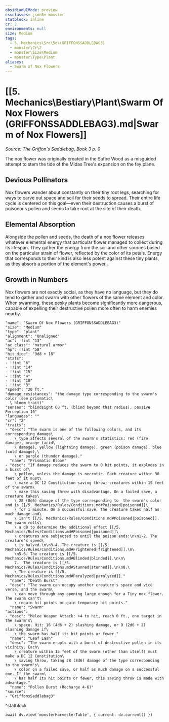 ```yaml
---
obsidianUIMode: preview
cssclasses: json5e-monster
statblock: inline
cr: 2
environments: null
size: Medium
tags:
  - 5. Mechanics\Src\5e\(GRIFFONSSADDLEBAG3)
  - monster\Cr\2
  - monster\Size\Medium
  - monster\Type\Plant
aliases:
  - Swarm of Nox Flowers
---
```

# [[5. Mechanics\Bestiary\Plant\Swarm Of Nox Flowers (GRIFFONSSADDLEBAG3).md|Swarm of Nox Flowers]]
*Source: The Griffon's Saddlebag, Book 3 p. 0*

The nox flower was originally created in the Safire Wood as a misguided attempt to stem the tide of the Midas Tree's expansion on the fey plane.

## Devious Pollinators

Nox flowers wander about constantly on their tiny root legs, searching for ways to carve out space and soil for their seeds to spread. Their entire life cycle is centered on this goal—even their destruction causes a burst of poisonous pollen and seeds to take root at the site of their death.

## Elemental Absorption

Alongside the pollen and seeds, the death of a nox flower releases whatever elemental energy that particular flower managed to collect during its lifespan. They gather the energy from the soil and other sources based on the particular strain of flower, reflected by the color of its petals. Energy that corresponds to their kind is also less potent against these tiny plants, as they absorb a portion of the element's power..

## Growth in Numbers

Nox flowers are not exactly social, as they have no language, but they do tend to gather and swarm with other flowers of the same element and color. When swarming, these pesky plants become significantly more dangerous, capable of expelling their destructive pollen more often to harm enemies nearby.

```statblock
"name": "Swarm Of Nox Flowers (GRIFFONSSADDLEBAG3)"
"size": "Medium"
"type": "plant"
"alignment": "Unaligned"
"ac": !!int "13"
"ac_class": "natural armor"
"hp": !!int "58"
"hit_dice": "9d8 + 18"
"stats":
- !!int "6"
- !!int "14"
- !!int "15"
- !!int "4"
- !!int "10"
- !!int "3"
"speed": "20 ft."
"damage_resistances": "the damage type corresponding to the swarm's color (see prismatic\
  \ bloom trait)"
"senses": "blindsight 60 ft. (blind beyond that radius), passive Perception 10"
"languages": ""
"cr": "2"
"traits":
- "desc": "The swarm is one of the following colors, and its corresponding damage\
    \ type affects several of the swarm's statistics: red (fire damage), orange (acid\
    \ damage), yellow (lightning damage), green (poison damage), blue (cold damage),\
    \ or purple (thunder damage)."
  "name": "Prismatic Bloom"
- "desc": "If damage reduces the swarm to 0 hit points, it explodes in a burst of\
    \ pollen, unless the damage is necrotic. Each creature within 30 feet of it must\
    \ make a DC 12 Constitution saving throw; creatures within 15 feet of the swarm\
    \ make this saving throw with disadvantage. On a failed save, a creature takes\
    \ 28 (8d6) damage of the type corresponding to  the swarm's color and is [[/5. Mechanics/Rules/Conditions.md#Poisoned|poisoned]]\
    \ for 1 minute. On a successful save, the creature takes half as much damage and\
    \ isn't [[/5. Mechanics/Rules/Conditions.md#Poisoned|poisoned]]. The swarm rolls\
    \ a d8 to determine the additional effect [[/5. Mechanics/Rules/Conditions.md#Poisoned|poisoned]]\
    \ creatures are subjected to until the poison ends:\n\n1-2. The creature's speed\
    \ is halved.\n\n3-4. The creature is [[/5. Mechanics/Rules/Conditions.md#Frightened|frightened]].\n\
    \n5-6. The creature is [[/5. Mechanics/Rules/Conditions.md#Blinded|blinded]].\n\n\
    7.  The creature is [[/5. Mechanics/Rules/Conditions.md#Stunned|stunned]].\n\n8.\
    \ The creature is [[/5. Mechanics/Rules/Conditions.md#Paralyzed|paralyzed]]."
  "name": "Death Burst"
- "desc": "The swarm can occupy another creature's space and vice versa, and the swarm\
    \ can move through any opening large enough for a Tiny nox flower. The swarm can't\
    \ regain hit points or gain temporary hit points."
  "name": "Swarm"
"actions":
- "desc": "Melee Weapon Attack: +4 to hit, reach 0 ft., one target in the swarm's\
    \ space. Hit: 16 (4d6 + 2) slashing damage, or 9 (2d6 + 2) slashing damage if\
    \ the swarm has half its hit points or fewer."
  "name": "Leaf Lash"
- "desc": "The swarm erupts with a burst of destructive pollen in its vicinity. Each\
    \ creature within 15 feet of the swarm (other than itself) must make a DC 12 Constitution\
    \ saving throw, taking 28 (8d6) damage of the type corresponding to the swarm's\
    \ color on a failed save, or half as much damage on a successful one. If the swarm\
    \ has half its hit points or fewer, this saving throw is made with advantage."
  "name": "Pollen Burst (Recharge 4-6)"
"source":
- "GriffonsSaddlebag3"
```
^statblock

```dataviewjs
await dv.view('monsterHarvesterTable', { current: dv.current() })
```
